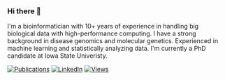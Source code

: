 ### Hi there 👋
 
I'm a bioinformatician with 10+ years of experience in handling big biological data with high-performance computing. I have a strong background in disease genomics and molecular genetics. Experienced in machine learning and statistically analyzing data. I'm currently a PhD candidate at Iowa State Univeristy. 

[![Publications](https://img.shields.io/badge/-Publications-red)](https://scholar.google.com/citations?user=4g4dh1EAAAAJ&hl=en)
[![LinkedIn](https://img.shields.io/badge/-LinkedIn-informational)](https://www.linkedin.com/in/jeffrey-haltom/)
[![Views](https://visitor-badge.glitch.me/badge?page_id=jahaltom.visitor-badge)](https://github.com/jahaltom)




<!--
**jahaltom/jahaltom** is a ✨ _special_ ✨ repository because its `README.md` (this file) appears on your GitHub profile.

Here are some ideas to get you started:

- 🔭 I’m currently working on ...
- 🌱 I’m currently learning ...
- 👯 I’m looking to collaborate on ...
- 🤔 I’m looking for help with ...
- 💬 Ask me about ...
- 📫 How to reach me: ...
- 😄 Pronouns: ...
- ⚡ Fun fact: ...
-->
